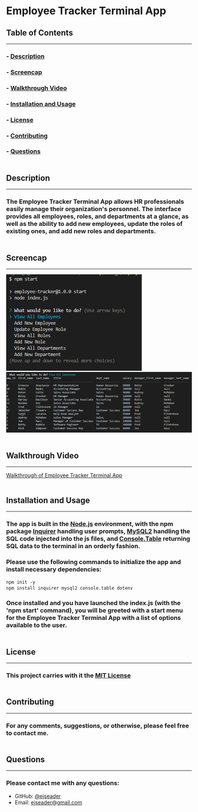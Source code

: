 # Employee Tracker Terminal App

## Table of Contents
---
### - [Description](#description)
### - [Screencap](#screencap)
### - [Walkthrough Video](#walkthrough-video)
### - [Installation and Usage](#installation-and-usage)
### - [License](#license)
### - [Contributing](#contributing)
### - [Questions](#questions)<br><br>

## Description 
---
### The Employee Tracker Terminal App allows HR professionals easily manage their organization's personnel. The interface provides all employees, roles, and departments at a glance, as well as the ability to add new employees, update the roles of existing ones, and add new roles and departments. <br><br>

## Screencap 
---
![Screencap 1 of Employee Tracker Terminal App](/images/screencap1.png)
![Screencap 2 of Employee Tracker Terminal App](/images/screencap2.png)<br><br>

## Walkthrough Video 
---
[Walkthrough of Employee Tracker Terminal App](https://drive.google.com/file/d/11sJnhix3fBCq8jIb9IBdTuu1l5Gg69Wa/view)<br><br>

## Installation and Usage 
---
### The app is built in the [Node.js](https://nodejs.org/en/download/) environment, with the npm package [Inquirer](https://www.npmjs.com/package/inquirer) handling user prompts, [MySQL2](https://www.npmjs.com/package/mysql2) handling the SQL code injected into the js files, and [Console.Table](https://www.npmjs.com/package/console.table) returning SQL data to the terminal in an orderly fashion. 

### Please use the following commands to initialize the app and install necessary dependencies:
```
npm init -y 
npm install inquirer mysql2 console.table dotenv
```

### Once installed and you have launched the index.js (with the 'npm start' command), you will be greeted with a start menu for the Employee Tracker Terminal App with a list of options available to the user. <br><br>

## License 
---
### This project carries with it the [MIT License](https://opensource.org/licenses/MIT)<br><br>

## Contributing 
---
### For any comments, suggestions, or otherwise, please feel free to contact me.<br><br>

## Questions 
---
### Please contact me with any questions:
<ul>
<li>GitHub: <a href="https://github.com/ejseader">@ejseader</a></li>
<li>Email: <a href="mailto:ejseader@gmail.com">ejseader@gmail.com</a></li>
</ul>
